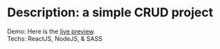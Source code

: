 # Description: a simple CRUD project
  Demo: Here is the [live preview](https://).\
  Techs: ReactJS, NodeJS, & SASS
